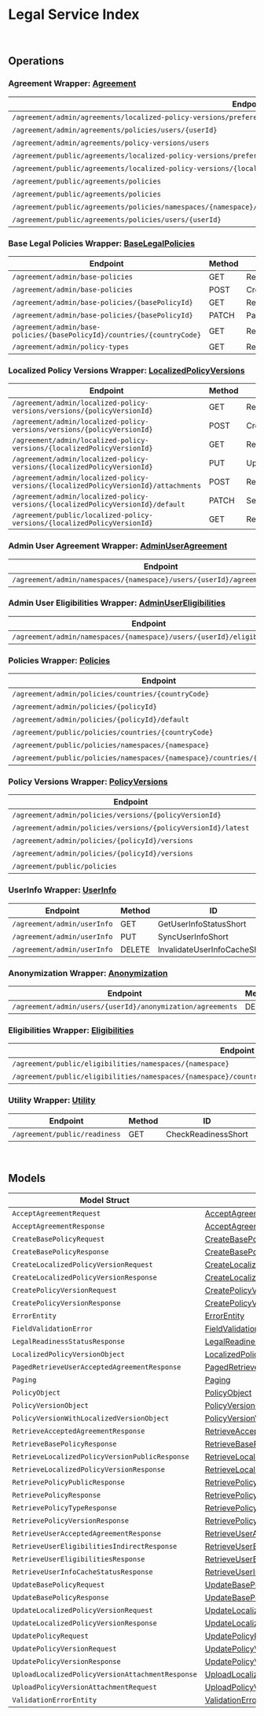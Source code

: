 # Legal Service Index

&nbsp;

## Operations

### Agreement Wrapper:  [Agreement](../services-api/pkg/service/legal/agreement.go)
| Endpoint | Method | ID | Class | Wrapper | Example |
|---|---|---|---|---|---|
| `/agreement/admin/agreements/localized-policy-versions/preferences/namespaces/{namespace}/userId/{userId}` | PATCH | ChangePreferenceConsentShort | [ChangePreferenceConsentShort](../legal-sdk/pkg/legalclient/agreement/agreement_client.go) | [ChangePreferenceConsentShort](../services-api/pkg/service/legal/agreement.go) | [ChangePreferenceConsentShort](../samples/cli/cmd/legal/agreement/changePreferenceConsent.go) |
| `/agreement/admin/agreements/policies/users/{userId}` | GET | RetrieveAcceptedAgreementsShort | [RetrieveAcceptedAgreementsShort](../legal-sdk/pkg/legalclient/agreement/agreement_client.go) | [RetrieveAcceptedAgreementsShort](../services-api/pkg/service/legal/agreement.go) | [RetrieveAcceptedAgreementsShort](../samples/cli/cmd/legal/agreement/retrieveAcceptedAgreements.go) |
| `/agreement/admin/agreements/policy-versions/users` | GET | RetrieveAllUsersByPolicyVersionShort | [RetrieveAllUsersByPolicyVersionShort](../legal-sdk/pkg/legalclient/agreement/agreement_client.go) | [RetrieveAllUsersByPolicyVersionShort](../services-api/pkg/service/legal/agreement.go) | [RetrieveAllUsersByPolicyVersionShort](../samples/cli/cmd/legal/agreement/retrieveAllUsersByPolicyVersion.go) |
| `/agreement/public/agreements/localized-policy-versions/preferences` | PATCH | ChangePreferenceConsent1Short | [ChangePreferenceConsent1Short](../legal-sdk/pkg/legalclient/agreement/agreement_client.go) | [ChangePreferenceConsent1Short](../services-api/pkg/service/legal/agreement.go) | [ChangePreferenceConsent1Short](../samples/cli/cmd/legal/agreement/changePreferenceConsent1.go) |
| `/agreement/public/agreements/localized-policy-versions/{localizedPolicyVersionId}` | POST | AcceptVersionedPolicyShort | [AcceptVersionedPolicyShort](../legal-sdk/pkg/legalclient/agreement/agreement_client.go) | [AcceptVersionedPolicyShort](../services-api/pkg/service/legal/agreement.go) | [AcceptVersionedPolicyShort](../samples/cli/cmd/legal/agreement/acceptVersionedPolicy.go) |
| `/agreement/public/agreements/policies` | GET | RetrieveAgreementsPublicShort | [RetrieveAgreementsPublicShort](../legal-sdk/pkg/legalclient/agreement/agreement_client.go) | [RetrieveAgreementsPublicShort](../services-api/pkg/service/legal/agreement.go) | [RetrieveAgreementsPublicShort](../samples/cli/cmd/legal/agreement/retrieveAgreementsPublic.go) |
| `/agreement/public/agreements/policies` | POST | BulkAcceptVersionedPolicyShort | [BulkAcceptVersionedPolicyShort](../legal-sdk/pkg/legalclient/agreement/agreement_client.go) | [BulkAcceptVersionedPolicyShort](../services-api/pkg/service/legal/agreement.go) | [BulkAcceptVersionedPolicyShort](../samples/cli/cmd/legal/agreement/bulkAcceptVersionedPolicy.go) |
| `/agreement/public/agreements/policies/namespaces/{namespace}/countries/{countryCode}/clients/{clientId}/users/{userId}` | POST | IndirectBulkAcceptVersionedPolicyV2Short | [IndirectBulkAcceptVersionedPolicyV2Short](../legal-sdk/pkg/legalclient/agreement/agreement_client.go) | [IndirectBulkAcceptVersionedPolicyV2Short](../services-api/pkg/service/legal/agreement.go) | [IndirectBulkAcceptVersionedPolicyV2Short](../samples/cli/cmd/legal/agreement/indirectBulkAcceptVersionedPolicyV2.go) |
| `/agreement/public/agreements/policies/users/{userId}` | POST | IndirectBulkAcceptVersionedPolicy1Short | [IndirectBulkAcceptVersionedPolicy1Short](../legal-sdk/pkg/legalclient/agreement/agreement_client.go) | [IndirectBulkAcceptVersionedPolicy1Short](../services-api/pkg/service/legal/agreement.go) | [IndirectBulkAcceptVersionedPolicy1Short](../samples/cli/cmd/legal/agreement/indirectBulkAcceptVersionedPolicy1.go) |

### Base Legal Policies Wrapper:  [BaseLegalPolicies](../services-api/pkg/service/legal/baseLegalPolicies.go)
| Endpoint | Method | ID | Class | Wrapper | Example |
|---|---|---|---|---|---|
| `/agreement/admin/base-policies` | GET | RetrieveAllLegalPoliciesShort | [RetrieveAllLegalPoliciesShort](../legal-sdk/pkg/legalclient/base_legal_policies/base_legal_policies_client.go) | [RetrieveAllLegalPoliciesShort](../services-api/pkg/service/legal/baseLegalPolicies.go) | [RetrieveAllLegalPoliciesShort](../samples/cli/cmd/legal/baseLegalPolicies/retrieveAllLegalPolicies.go) |
| `/agreement/admin/base-policies` | POST | CreatePolicyShort | [CreatePolicyShort](../legal-sdk/pkg/legalclient/base_legal_policies/base_legal_policies_client.go) | [CreatePolicyShort](../services-api/pkg/service/legal/baseLegalPolicies.go) | [CreatePolicyShort](../samples/cli/cmd/legal/baseLegalPolicies/createPolicy.go) |
| `/agreement/admin/base-policies/{basePolicyId}` | GET | RetrieveSinglePolicyShort | [RetrieveSinglePolicyShort](../legal-sdk/pkg/legalclient/base_legal_policies/base_legal_policies_client.go) | [RetrieveSinglePolicyShort](../services-api/pkg/service/legal/baseLegalPolicies.go) | [RetrieveSinglePolicyShort](../samples/cli/cmd/legal/baseLegalPolicies/retrieveSinglePolicy.go) |
| `/agreement/admin/base-policies/{basePolicyId}` | PATCH | PartialUpdatePolicyShort | [PartialUpdatePolicyShort](../legal-sdk/pkg/legalclient/base_legal_policies/base_legal_policies_client.go) | [PartialUpdatePolicyShort](../services-api/pkg/service/legal/baseLegalPolicies.go) | [PartialUpdatePolicyShort](../samples/cli/cmd/legal/baseLegalPolicies/partialUpdatePolicy.go) |
| `/agreement/admin/base-policies/{basePolicyId}/countries/{countryCode}` | GET | RetrievePolicyCountryShort | [RetrievePolicyCountryShort](../legal-sdk/pkg/legalclient/base_legal_policies/base_legal_policies_client.go) | [RetrievePolicyCountryShort](../services-api/pkg/service/legal/baseLegalPolicies.go) | [RetrievePolicyCountryShort](../samples/cli/cmd/legal/baseLegalPolicies/retrievePolicyCountry.go) |
| `/agreement/admin/policy-types` | GET | RetrieveAllPolicyTypesShort | [RetrieveAllPolicyTypesShort](../legal-sdk/pkg/legalclient/base_legal_policies/base_legal_policies_client.go) | [RetrieveAllPolicyTypesShort](../services-api/pkg/service/legal/baseLegalPolicies.go) | [RetrieveAllPolicyTypesShort](../samples/cli/cmd/legal/baseLegalPolicies/retrieveAllPolicyTypes.go) |

### Localized Policy Versions Wrapper:  [LocalizedPolicyVersions](../services-api/pkg/service/legal/localizedPolicyVersions.go)
| Endpoint | Method | ID | Class | Wrapper | Example |
|---|---|---|---|---|---|
| `/agreement/admin/localized-policy-versions/versions/{policyVersionId}` | GET | RetrieveLocalizedPolicyVersionsShort | [RetrieveLocalizedPolicyVersionsShort](../legal-sdk/pkg/legalclient/localized_policy_versions/localized_policy_versions_client.go) | [RetrieveLocalizedPolicyVersionsShort](../services-api/pkg/service/legal/localizedPolicyVersions.go) | [RetrieveLocalizedPolicyVersionsShort](../samples/cli/cmd/legal/localizedPolicyVersions/retrieveLocalizedPolicyVersions.go) |
| `/agreement/admin/localized-policy-versions/versions/{policyVersionId}` | POST | CreateLocalizedPolicyVersionShort | [CreateLocalizedPolicyVersionShort](../legal-sdk/pkg/legalclient/localized_policy_versions/localized_policy_versions_client.go) | [CreateLocalizedPolicyVersionShort](../services-api/pkg/service/legal/localizedPolicyVersions.go) | [CreateLocalizedPolicyVersionShort](../samples/cli/cmd/legal/localizedPolicyVersions/createLocalizedPolicyVersion.go) |
| `/agreement/admin/localized-policy-versions/{localizedPolicyVersionId}` | GET | RetrieveSingleLocalizedPolicyVersionShort | [RetrieveSingleLocalizedPolicyVersionShort](../legal-sdk/pkg/legalclient/localized_policy_versions/localized_policy_versions_client.go) | [RetrieveSingleLocalizedPolicyVersionShort](../services-api/pkg/service/legal/localizedPolicyVersions.go) | [RetrieveSingleLocalizedPolicyVersionShort](../samples/cli/cmd/legal/localizedPolicyVersions/retrieveSingleLocalizedPolicyVersion.go) |
| `/agreement/admin/localized-policy-versions/{localizedPolicyVersionId}` | PUT | UpdateLocalizedPolicyVersionShort | [UpdateLocalizedPolicyVersionShort](../legal-sdk/pkg/legalclient/localized_policy_versions/localized_policy_versions_client.go) | [UpdateLocalizedPolicyVersionShort](../services-api/pkg/service/legal/localizedPolicyVersions.go) | [UpdateLocalizedPolicyVersionShort](../samples/cli/cmd/legal/localizedPolicyVersions/updateLocalizedPolicyVersion.go) |
| `/agreement/admin/localized-policy-versions/{localizedPolicyVersionId}/attachments` | POST | RequestPresignedURLShort | [RequestPresignedURLShort](../legal-sdk/pkg/legalclient/localized_policy_versions/localized_policy_versions_client.go) | [RequestPresignedURLShort](../services-api/pkg/service/legal/localizedPolicyVersions.go) | [RequestPresignedURLShort](../samples/cli/cmd/legal/localizedPolicyVersions/requestPresignedURL.go) |
| `/agreement/admin/localized-policy-versions/{localizedPolicyVersionId}/default` | PATCH | SetDefaultPolicyShort | [SetDefaultPolicyShort](../legal-sdk/pkg/legalclient/localized_policy_versions/localized_policy_versions_client.go) | [SetDefaultPolicyShort](../services-api/pkg/service/legal/localizedPolicyVersions.go) | [SetDefaultPolicyShort](../samples/cli/cmd/legal/localizedPolicyVersions/setDefaultPolicy.go) |
| `/agreement/public/localized-policy-versions/{localizedPolicyVersionId}` | GET | RetrieveSingleLocalizedPolicyVersion1Short | [RetrieveSingleLocalizedPolicyVersion1Short](../legal-sdk/pkg/legalclient/localized_policy_versions/localized_policy_versions_client.go) | [RetrieveSingleLocalizedPolicyVersion1Short](../services-api/pkg/service/legal/localizedPolicyVersions.go) | [RetrieveSingleLocalizedPolicyVersion1Short](../samples/cli/cmd/legal/localizedPolicyVersions/retrieveSingleLocalizedPolicyVersion1.go) |

### Admin User Agreement Wrapper:  [AdminUserAgreement](../services-api/pkg/service/legal/adminUserAgreement.go)
| Endpoint | Method | ID | Class | Wrapper | Example |
|---|---|---|---|---|---|
| `/agreement/admin/namespaces/{namespace}/users/{userId}/agreements/policies` | POST | IndirectBulkAcceptVersionedPolicyShort | [IndirectBulkAcceptVersionedPolicyShort](../legal-sdk/pkg/legalclient/admin_user_agreement/admin_user_agreement_client.go) | [IndirectBulkAcceptVersionedPolicyShort](../services-api/pkg/service/legal/adminUserAgreement.go) | [IndirectBulkAcceptVersionedPolicyShort](../samples/cli/cmd/legal/adminUserAgreement/indirectBulkAcceptVersionedPolicy.go) |

### Admin User Eligibilities Wrapper:  [AdminUserEligibilities](../services-api/pkg/service/legal/adminUserEligibilities.go)
| Endpoint | Method | ID | Class | Wrapper | Example |
|---|---|---|---|---|---|
| `/agreement/admin/namespaces/{namespace}/users/{userId}/eligibilities` | GET | AdminRetrieveEligibilitiesShort | [AdminRetrieveEligibilitiesShort](../legal-sdk/pkg/legalclient/admin_user_eligibilities/admin_user_eligibilities_client.go) | [AdminRetrieveEligibilitiesShort](../services-api/pkg/service/legal/adminUserEligibilities.go) | [AdminRetrieveEligibilitiesShort](../samples/cli/cmd/legal/adminUserEligibilities/adminRetrieveEligibilities.go) |

### Policies Wrapper:  [Policies](../services-api/pkg/service/legal/policies.go)
| Endpoint | Method | ID | Class | Wrapper | Example |
|---|---|---|---|---|---|
| `/agreement/admin/policies/countries/{countryCode}` | GET | RetrievePoliciesShort | [RetrievePoliciesShort](../legal-sdk/pkg/legalclient/policies/policies_client.go) | [RetrievePoliciesShort](../services-api/pkg/service/legal/policies.go) | [RetrievePoliciesShort](../samples/cli/cmd/legal/policies/retrievePolicies.go) |
| `/agreement/admin/policies/{policyId}` | PATCH | UpdatePolicyShort | [UpdatePolicyShort](../legal-sdk/pkg/legalclient/policies/policies_client.go) | [UpdatePolicyShort](../services-api/pkg/service/legal/policies.go) | [UpdatePolicyShort](../samples/cli/cmd/legal/policies/updatePolicy.go) |
| `/agreement/admin/policies/{policyId}/default` | PATCH | SetDefaultPolicy1Short | [SetDefaultPolicy1Short](../legal-sdk/pkg/legalclient/policies/policies_client.go) | [SetDefaultPolicy1Short](../services-api/pkg/service/legal/policies.go) | [SetDefaultPolicy1Short](../samples/cli/cmd/legal/policies/setDefaultPolicy1.go) |
| `/agreement/public/policies/countries/{countryCode}` | GET | RetrieveLatestPoliciesShort | [RetrieveLatestPoliciesShort](../legal-sdk/pkg/legalclient/policies/policies_client.go) | [RetrieveLatestPoliciesShort](../services-api/pkg/service/legal/policies.go) | [RetrieveLatestPoliciesShort](../samples/cli/cmd/legal/policies/retrieveLatestPolicies.go) |
| `/agreement/public/policies/namespaces/{namespace}` | GET | RetrieveLatestPoliciesPublicShort | [RetrieveLatestPoliciesPublicShort](../legal-sdk/pkg/legalclient/policies/policies_client.go) | [RetrieveLatestPoliciesPublicShort](../services-api/pkg/service/legal/policies.go) | [RetrieveLatestPoliciesPublicShort](../samples/cli/cmd/legal/policies/retrieveLatestPoliciesPublic.go) |
| `/agreement/public/policies/namespaces/{namespace}/countries/{countryCode}` | GET | RetrieveLatestPoliciesByNamespaceAndCountryPublicShort | [RetrieveLatestPoliciesByNamespaceAndCountryPublicShort](../legal-sdk/pkg/legalclient/policies/policies_client.go) | [RetrieveLatestPoliciesByNamespaceAndCountryPublicShort](../services-api/pkg/service/legal/policies.go) | [RetrieveLatestPoliciesByNamespaceAndCountryPublicShort](../samples/cli/cmd/legal/policies/retrieveLatestPoliciesByNamespaceAndCountryPublic.go) |

### Policy Versions Wrapper:  [PolicyVersions](../services-api/pkg/service/legal/policyVersions.go)
| Endpoint | Method | ID | Class | Wrapper | Example |
|---|---|---|---|---|---|
| `/agreement/admin/policies/versions/{policyVersionId}` | PATCH | UpdatePolicyVersionShort | [UpdatePolicyVersionShort](../legal-sdk/pkg/legalclient/policy_versions/policy_versions_client.go) | [UpdatePolicyVersionShort](../services-api/pkg/service/legal/policyVersions.go) | [UpdatePolicyVersionShort](../samples/cli/cmd/legal/policyVersions/updatePolicyVersion.go) |
| `/agreement/admin/policies/versions/{policyVersionId}/latest` | PATCH | PublishPolicyVersionShort | [PublishPolicyVersionShort](../legal-sdk/pkg/legalclient/policy_versions/policy_versions_client.go) | [PublishPolicyVersionShort](../services-api/pkg/service/legal/policyVersions.go) | [PublishPolicyVersionShort](../samples/cli/cmd/legal/policyVersions/publishPolicyVersion.go) |
| `/agreement/admin/policies/{policyId}/versions` | GET | RetrieveSinglePolicyVersionShort | [RetrieveSinglePolicyVersionShort](../legal-sdk/pkg/legalclient/policy_versions/policy_versions_client.go) | [RetrieveSinglePolicyVersionShort](../services-api/pkg/service/legal/policyVersions.go) | [RetrieveSinglePolicyVersionShort](../samples/cli/cmd/legal/policyVersions/retrieveSinglePolicyVersion.go) |
| `/agreement/admin/policies/{policyId}/versions` | POST | CreatePolicyVersionShort | [CreatePolicyVersionShort](../legal-sdk/pkg/legalclient/policy_versions/policy_versions_client.go) | [CreatePolicyVersionShort](../services-api/pkg/service/legal/policyVersions.go) | [CreatePolicyVersionShort](../samples/cli/cmd/legal/policyVersions/createPolicyVersion.go) |
| `/agreement/public/policies` | GET | RetrievePolicyVersionsShort | [RetrievePolicyVersionsShort](../legal-sdk/pkg/legalclient/policy_versions/policy_versions_client.go) | [RetrievePolicyVersionsShort](../services-api/pkg/service/legal/policyVersions.go) | [RetrievePolicyVersionsShort](../samples/cli/cmd/legal/policyVersions/retrievePolicyVersions.go) |

### UserInfo Wrapper:  [UserInfo](../services-api/pkg/service/legal/userInfo.go)
| Endpoint | Method | ID | Class | Wrapper | Example |
|---|---|---|---|---|---|
| `/agreement/admin/userInfo` | GET | GetUserInfoStatusShort | [GetUserInfoStatusShort](../legal-sdk/pkg/legalclient/user_info/user_info_client.go) | [GetUserInfoStatusShort](../services-api/pkg/service/legal/userInfo.go) | [GetUserInfoStatusShort](../samples/cli/cmd/legal/userInfo/getUserInfoStatus.go) |
| `/agreement/admin/userInfo` | PUT | SyncUserInfoShort | [SyncUserInfoShort](../legal-sdk/pkg/legalclient/user_info/user_info_client.go) | [SyncUserInfoShort](../services-api/pkg/service/legal/userInfo.go) | [SyncUserInfoShort](../samples/cli/cmd/legal/userInfo/syncUserInfo.go) |
| `/agreement/admin/userInfo` | DELETE | InvalidateUserInfoCacheShort | [InvalidateUserInfoCacheShort](../legal-sdk/pkg/legalclient/user_info/user_info_client.go) | [InvalidateUserInfoCacheShort](../services-api/pkg/service/legal/userInfo.go) | [InvalidateUserInfoCacheShort](../samples/cli/cmd/legal/userInfo/invalidateUserInfoCache.go) |

### Anonymization Wrapper:  [Anonymization](../services-api/pkg/service/legal/anonymization.go)
| Endpoint | Method | ID | Class | Wrapper | Example |
|---|---|---|---|---|---|
| `/agreement/admin/users/{userId}/anonymization/agreements` | DELETE | AnonymizeUserAgreementShort | [AnonymizeUserAgreementShort](../legal-sdk/pkg/legalclient/anonymization/anonymization_client.go) | [AnonymizeUserAgreementShort](../services-api/pkg/service/legal/anonymization.go) | [AnonymizeUserAgreementShort](../samples/cli/cmd/legal/anonymization/anonymizeUserAgreement.go) |

### Eligibilities Wrapper:  [Eligibilities](../services-api/pkg/service/legal/eligibilities.go)
| Endpoint | Method | ID | Class | Wrapper | Example |
|---|---|---|---|---|---|
| `/agreement/public/eligibilities/namespaces/{namespace}` | GET | RetrieveEligibilitiesPublicShort | [RetrieveEligibilitiesPublicShort](../legal-sdk/pkg/legalclient/eligibilities/eligibilities_client.go) | [RetrieveEligibilitiesPublicShort](../services-api/pkg/service/legal/eligibilities.go) | [RetrieveEligibilitiesPublicShort](../samples/cli/cmd/legal/eligibilities/retrieveEligibilitiesPublic.go) |
| `/agreement/public/eligibilities/namespaces/{namespace}/countries/{countryCode}/clients/{clientId}/users/{userId}` | GET | RetrieveEligibilitiesPublicIndirectShort | [RetrieveEligibilitiesPublicIndirectShort](../legal-sdk/pkg/legalclient/eligibilities/eligibilities_client.go) | [RetrieveEligibilitiesPublicIndirectShort](../services-api/pkg/service/legal/eligibilities.go) | [RetrieveEligibilitiesPublicIndirectShort](../samples/cli/cmd/legal/eligibilities/retrieveEligibilitiesPublicIndirect.go) |

### Utility Wrapper:  [Utility](../services-api/pkg/service/legal/utility.go)
| Endpoint | Method | ID | Class | Wrapper | Example |
|---|---|---|---|---|---|
| `/agreement/public/readiness` | GET | CheckReadinessShort | [CheckReadinessShort](../legal-sdk/pkg/legalclient/utility/utility_client.go) | [CheckReadinessShort](../services-api/pkg/service/legal/utility.go) | [CheckReadinessShort](../samples/cli/cmd/legal/utility/checkReadiness.go) |


&nbsp;  

## Models

| Model Struct | Class |
|---|---|
| `AcceptAgreementRequest` | [AcceptAgreementRequest ](../legal-sdk/pkg/legalclientmodels/accept_agreement_request.go) |
| `AcceptAgreementResponse` | [AcceptAgreementResponse ](../legal-sdk/pkg/legalclientmodels/accept_agreement_response.go) |
| `CreateBasePolicyRequest` | [CreateBasePolicyRequest ](../legal-sdk/pkg/legalclientmodels/create_base_policy_request.go) |
| `CreateBasePolicyResponse` | [CreateBasePolicyResponse ](../legal-sdk/pkg/legalclientmodels/create_base_policy_response.go) |
| `CreateLocalizedPolicyVersionRequest` | [CreateLocalizedPolicyVersionRequest ](../legal-sdk/pkg/legalclientmodels/create_localized_policy_version_request.go) |
| `CreateLocalizedPolicyVersionResponse` | [CreateLocalizedPolicyVersionResponse ](../legal-sdk/pkg/legalclientmodels/create_localized_policy_version_response.go) |
| `CreatePolicyVersionRequest` | [CreatePolicyVersionRequest ](../legal-sdk/pkg/legalclientmodels/create_policy_version_request.go) |
| `CreatePolicyVersionResponse` | [CreatePolicyVersionResponse ](../legal-sdk/pkg/legalclientmodels/create_policy_version_response.go) |
| `ErrorEntity` | [ErrorEntity ](../legal-sdk/pkg/legalclientmodels/error_entity.go) |
| `FieldValidationError` | [FieldValidationError ](../legal-sdk/pkg/legalclientmodels/field_validation_error.go) |
| `LegalReadinessStatusResponse` | [LegalReadinessStatusResponse ](../legal-sdk/pkg/legalclientmodels/legal_readiness_status_response.go) |
| `LocalizedPolicyVersionObject` | [LocalizedPolicyVersionObject ](../legal-sdk/pkg/legalclientmodels/localized_policy_version_object.go) |
| `PagedRetrieveUserAcceptedAgreementResponse` | [PagedRetrieveUserAcceptedAgreementResponse ](../legal-sdk/pkg/legalclientmodels/paged_retrieve_user_accepted_agreement_response.go) |
| `Paging` | [Paging ](../legal-sdk/pkg/legalclientmodels/paging.go) |
| `PolicyObject` | [PolicyObject ](../legal-sdk/pkg/legalclientmodels/policy_object.go) |
| `PolicyVersionObject` | [PolicyVersionObject ](../legal-sdk/pkg/legalclientmodels/policy_version_object.go) |
| `PolicyVersionWithLocalizedVersionObject` | [PolicyVersionWithLocalizedVersionObject ](../legal-sdk/pkg/legalclientmodels/policy_version_with_localized_version_object.go) |
| `RetrieveAcceptedAgreementResponse` | [RetrieveAcceptedAgreementResponse ](../legal-sdk/pkg/legalclientmodels/retrieve_accepted_agreement_response.go) |
| `RetrieveBasePolicyResponse` | [RetrieveBasePolicyResponse ](../legal-sdk/pkg/legalclientmodels/retrieve_base_policy_response.go) |
| `RetrieveLocalizedPolicyVersionPublicResponse` | [RetrieveLocalizedPolicyVersionPublicResponse ](../legal-sdk/pkg/legalclientmodels/retrieve_localized_policy_version_public_response.go) |
| `RetrieveLocalizedPolicyVersionResponse` | [RetrieveLocalizedPolicyVersionResponse ](../legal-sdk/pkg/legalclientmodels/retrieve_localized_policy_version_response.go) |
| `RetrievePolicyPublicResponse` | [RetrievePolicyPublicResponse ](../legal-sdk/pkg/legalclientmodels/retrieve_policy_public_response.go) |
| `RetrievePolicyResponse` | [RetrievePolicyResponse ](../legal-sdk/pkg/legalclientmodels/retrieve_policy_response.go) |
| `RetrievePolicyTypeResponse` | [RetrievePolicyTypeResponse ](../legal-sdk/pkg/legalclientmodels/retrieve_policy_type_response.go) |
| `RetrievePolicyVersionResponse` | [RetrievePolicyVersionResponse ](../legal-sdk/pkg/legalclientmodels/retrieve_policy_version_response.go) |
| `RetrieveUserAcceptedAgreementResponse` | [RetrieveUserAcceptedAgreementResponse ](../legal-sdk/pkg/legalclientmodels/retrieve_user_accepted_agreement_response.go) |
| `RetrieveUserEligibilitiesIndirectResponse` | [RetrieveUserEligibilitiesIndirectResponse ](../legal-sdk/pkg/legalclientmodels/retrieve_user_eligibilities_indirect_response.go) |
| `RetrieveUserEligibilitiesResponse` | [RetrieveUserEligibilitiesResponse ](../legal-sdk/pkg/legalclientmodels/retrieve_user_eligibilities_response.go) |
| `RetrieveUserInfoCacheStatusResponse` | [RetrieveUserInfoCacheStatusResponse ](../legal-sdk/pkg/legalclientmodels/retrieve_user_info_cache_status_response.go) |
| `UpdateBasePolicyRequest` | [UpdateBasePolicyRequest ](../legal-sdk/pkg/legalclientmodels/update_base_policy_request.go) |
| `UpdateBasePolicyResponse` | [UpdateBasePolicyResponse ](../legal-sdk/pkg/legalclientmodels/update_base_policy_response.go) |
| `UpdateLocalizedPolicyVersionRequest` | [UpdateLocalizedPolicyVersionRequest ](../legal-sdk/pkg/legalclientmodels/update_localized_policy_version_request.go) |
| `UpdateLocalizedPolicyVersionResponse` | [UpdateLocalizedPolicyVersionResponse ](../legal-sdk/pkg/legalclientmodels/update_localized_policy_version_response.go) |
| `UpdatePolicyRequest` | [UpdatePolicyRequest ](../legal-sdk/pkg/legalclientmodels/update_policy_request.go) |
| `UpdatePolicyVersionRequest` | [UpdatePolicyVersionRequest ](../legal-sdk/pkg/legalclientmodels/update_policy_version_request.go) |
| `UpdatePolicyVersionResponse` | [UpdatePolicyVersionResponse ](../legal-sdk/pkg/legalclientmodels/update_policy_version_response.go) |
| `UploadLocalizedPolicyVersionAttachmentResponse` | [UploadLocalizedPolicyVersionAttachmentResponse ](../legal-sdk/pkg/legalclientmodels/upload_localized_policy_version_attachment_response.go) |
| `UploadPolicyVersionAttachmentRequest` | [UploadPolicyVersionAttachmentRequest ](../legal-sdk/pkg/legalclientmodels/upload_policy_version_attachment_request.go) |
| `ValidationErrorEntity` | [ValidationErrorEntity ](../legal-sdk/pkg/legalclientmodels/validation_error_entity.go) |
